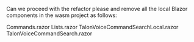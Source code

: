 Can we proceed with the refactor please and remove all the local Blazor components in the wasm project  as follows:

Commands.razor
Lists.razor
TalonVoiceCommandSearchLocal.razor
TalonVoiceCommandSearch.razor